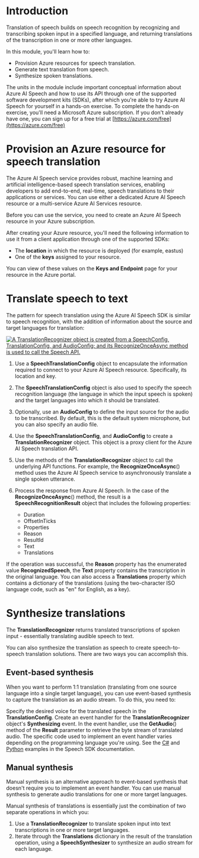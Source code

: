 # Introduction

Translation of speech builds on speech recognition by recognizing and transcribing spoken input in a specified language, and returning translations of the transcription in one or more other languages.

In this module, you'll learn how to:

- Provision Azure resources for speech translation.
- Generate text translation from speech.
- Synthesize spoken translations.

The units in the module include important conceptual information about Azure AI Speech and how to use its API through one of the supported software development kits (SDKs), after which you're able to try Azure AI Speech for yourself in a hands-on exercise. To complete the hands-on exercise, you'll need a Microsoft Azure subscription. If you don't already have one, you can sign up for a free trial at [https://azure.com/free](https://azure.com/free)
# Provision an Azure resource for speech translation

The Azure AI Speech service provides robust, machine learning and artificial intelligence-based speech translation services, enabling developers to add end-to-end, real-time, speech translations to their applications or services. You can use either a dedicated Azure AI Speech resource or a multi-service Azure AI Services resource.

Before you can use the service, you need to create an Azure AI Speech resource in your Azure subscription.

After creating your Azure resource, you'll need the following information to use it from a client application through one of the supported SDKs:

- The **location** in which the resource is deployed (for example, eastus)
- One of the **keys** assigned to your resource.

You can view of these values on the **Keys and Endpoint** page for your resource in the Azure portal.
# Translate speech to text

The pattern for speech translation using the Azure AI Speech SDK is similar to speech recognition, with the addition of information about the source and target languages for translation:

[![A TranslationRecognizer object is created from a SpeechConfig, TranslationConfig, and AudioConfig; and its RecognizeOnceAsync method is used to call the Speech API.](https://learn.microsoft.com/en-gb/training/wwl-data-ai/translate-speech-speech-service/media/translate-speech-small.png)](https://learn.microsoft.com/en-gb/training/wwl-data-ai/translate-speech-speech-service/media/translate-speech.png#lightbox)

1. Use a **SpeechTranslationConfig** object to encapsulate the information required to connect to your Azure AI Speech resource. Specifically, its location and key.
    
2. The **SpeechTranslationConfig** object is also used to specify the speech recognition language (the language in which the input speech is spoken) and the target languages into which it should be translated.
    
3. Optionally, use an **AudioConfig** to define the input source for the audio to be transcribed. By default, this is the default system microphone, but you can also specify an audio file.
    
4. Use the **SpeechTranslationConfig**, and **AudioConfig** to create a **TranslationRecognizer** object. This object is a proxy client for the Azure AI Speech translation API.
    
5. Use the methods of the **TranslationRecognizer** object to call the underlying API functions. For example, the **RecognizeOnceAsync**() method uses the Azure AI Speech service to asynchronously translate a single spoken utterance.
    
6. Process the response from Azure AI Speech. In the case of the **RecognizeOnceAsync**() method, the result is a **SpeechRecognitionResult** object that includes the following properties:
    
    - Duration
    - OffsetInTicks
    - Properties
    - Reason
    - ResultId
    - Text
    - Translations

If the operation was successful, the **Reason** property has the enumerated value **RecognizedSpeech**, the **Text** property contains the transcription in the original language. You can also access a **Translations** property which contains a dictionary of the translations (using the two-character ISO language code, such as "en" for English, as a key).
# Synthesize translations

The **TranslationRecognizer** returns translated transcriptions of spoken input - essentially translating audible speech to text.

You can also synthesize the translation as speech to create speech-to-speech translation solutions. There are two ways you can accomplish this.

## Event-based synthesis

When you want to perform 1:1 translation (translating from one source language into a single target language), you can use event-based synthesis to capture the translation as an audio stream. To do this, you need to:

Specify the desired voice for the translated speech in the **TranslationConfig**. Create an event handler for the **TranslationRecognizer** object's **Synthesizing** event. In the event handler, use the **GetAudio**() method of the **Result** parameter to retrieve the byte stream of translated audio. The specific code used to implement an event handler varies depending on the programming language you're using. See the [C#](https://learn.microsoft.com/en-us/azure/ai-services/speech-service/get-started-speech-translation?pivots=programming-language-csharp) and [Python](https://learn.microsoft.com/en-us/azure/ai-services/speech-service/get-started-speech-translation?pivots=programming-language-python) examples in the Speech SDK documentation.

## Manual synthesis

Manual synthesis is an alternative approach to event-based synthesis that doesn't require you to implement an event handler. You can use manual synthesis to generate audio translations for one or more target languages.

Manual synthesis of translations is essentially just the combination of two separate operations in which you:

1. Use a **TranslationRecognizer** to translate spoken input into text transcriptions in one or more target languages.
2. Iterate through the **Translations** dictionary in the result of the translation operation, using a **SpeechSynthesizer** to synthesize an audio stream for each language.